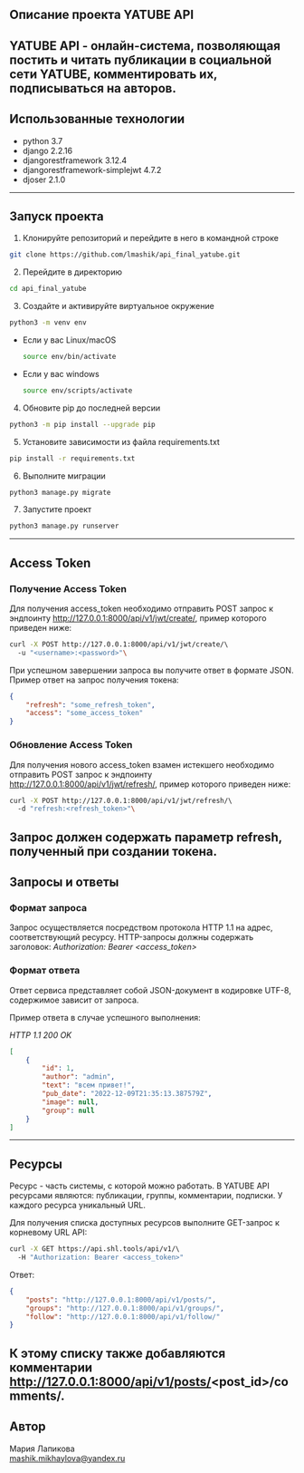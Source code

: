 ## Описание проекта YATUBE API

YATUBE API - онлайн-система, позволяющая постить и читать публикации в 
социальной сети YATUBE, комментировать их, подписываться на авторов.
-------------------------------

## Использованные технологии

* python 3.7
* django 2.2.16
* djangorestframework 3.12.4
* djangorestframework-simplejwt 4.7.2
* djoser 2.1.0
-------------------------------

## Запуск проекта

1. Клонируйте репозиторий и перейдите в него в командной строке
```bash
git clone https://github.com/lmashik/api_final_yatube.git
```

2. Перейдите в директорию
```bash
cd api_final_yatube
```

3. Cоздайте и активируйте виртуальное окружение
```bash
python3 -m venv env
```

* Если у вас Linux/macOS

    ```bash
    source env/bin/activate
    ```

* Если у вас windows

    ```bash
    source env/scripts/activate
    ```

4. Обновите pip до последней версии
```bash
python3 -m pip install --upgrade pip
```

5. Установите зависимости из файла requirements.txt
```bash
pip install -r requirements.txt
```

6. Выполните миграции
```bash
python3 manage.py migrate
```

7. Запустите проект
```bash
python3 manage.py runserver
```
-------------------------------

## Access Token

### Получение Access Token
Для получения access_token необходимо отправить POST запрос к эндпоинту 
http://127.0.0.1:8000/api/v1/jwt/create/, пример которого 
приведен ниже:

```bash
curl -X POST http://127.0.0.1:8000/api/v1/jwt/create/\ 
  -u "<username>:<password>"\
```

При успешном завершении запроса вы получите ответ в формате JSON. 
Пример ответ на запрос получения токена:

```json
{
    "refresh": "some_refresh_token",
    "access": "some_access_token"
}
```

### Обновление Access Token
Для получения нового access_token взамен истекшего необходимо отправить 
POST запрос к эндпоинту http://127.0.0.1:8000/api/v1/jwt/refresh/,
пример которого приведен ниже:

```bash
curl -X POST http://127.0.0.1:8000/api/v1/jwt/refresh/\ 
  -d "refresh:<refresh_token>"\
```

Запрос должен содержать параметр **refresh**, полученный при создании 
токена.
-------------------------------

## Запросы и ответы

### Формат запроса
Запрос осуществляется посредством протокола HTTP 1.1 на адрес, 
соответствующий ресурсу. HTTP-запросы должны содержать заголовок:
_Authorization: Bearer <access_token>_

### Формат ответа
Ответ сервиса представляет собой JSON-документ в кодировке UTF-8, 
содержимое зависит от запроса.

Пример ответа в случае успешного выполнения:

_HTTP 1.1 200 OK_
```json
[
    {
        "id": 1,
        "author": "admin",
        "text": "всем привет!",
        "pub_date": "2022-12-09T21:35:13.387579Z",
        "image": null,
        "group": null
    }
]
```
-------------------------------

## Ресурсы

Ресурс - часть системы, с которой можно работать. В YATUBE API 
ресурсами являются: публикации, группы, комментарии, подписки.
У каждого ресурса уникальный URL.

Для получения списка доступных ресурсов выполните GET-запрос 
к корневому URL API:

```bash
curl -X GET https://api.shl.tools/api/v1/\ 
  -H "Authorization: Bearer <access_token>"
```

Ответ:
```json
{
    "posts": "http://127.0.0.1:8000/api/v1/posts/",
    "groups": "http://127.0.0.1:8000/api/v1/groups/",
    "follow": "http://127.0.0.1:8000/api/v1/follow/"
}
```

К этому списку также добавляются комментарии 
http://127.0.0.1:8000/api/v1/posts/<post_id>/comments/.
-------------------------------

## Автор

Мария Лапикова  
mashik.mikhaylova@yandex.ru


